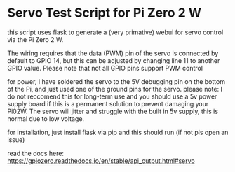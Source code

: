 # Servo Test Script for Pi Zero 2 W

this script uses flask to generate a (very primative) webui for servo control via the Pi Zero 2 W.

The wiring requires that the data (PWM) pin of the servo is connected by default to GPIO 14, but this can be adjusted by changing line 11 to another GPIO value. Please note that not all GPIO pins support PWM control

for power, I have soldered the servo to the 5V debugging pin on the bottom of the Pi, and just used one of the ground pins for the servo.
please note: I do not reccomend this for long-term use and you should use a 5v power supply board if this is a permanent solution to prevent damaging your Pi02W. The servo will jitter and struggle with the built in 5v supply, this is normal due to low voltage.

for installation, just install flask via pip and this should run (if not pls open an issue)

read the docs here: https://gpiozero.readthedocs.io/en/stable/api_output.html#servo